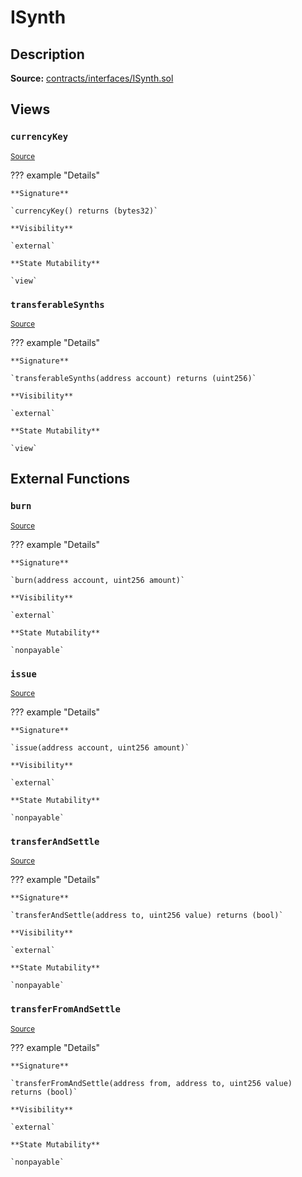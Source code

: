 # ISynth

## Description

**Source:** [contracts/interfaces/ISynth.sol](https://github.com/Synthetixio/synthetix/tree/v2.37.0/contracts/interfaces/ISynth.sol)

## Views

### `currencyKey`

<sub>[Source](https://github.com/Synthetixio/synthetix/tree/v2.37.0/contracts/interfaces/ISynth.sol#L7)</sub>

??? example "Details"

    **Signature**

    `currencyKey() returns (bytes32)`

    **Visibility**

    `external`

    **State Mutability**

    `view`

### `transferableSynths`

<sub>[Source](https://github.com/Synthetixio/synthetix/tree/v2.37.0/contracts/interfaces/ISynth.sol#L9)</sub>

??? example "Details"

    **Signature**

    `transferableSynths(address account) returns (uint256)`

    **Visibility**

    `external`

    **State Mutability**

    `view`

## External Functions

### `burn`

<sub>[Source](https://github.com/Synthetixio/synthetix/tree/v2.37.0/contracts/interfaces/ISynth.sol#L21)</sub>

??? example "Details"

    **Signature**

    `burn(address account, uint256 amount)`

    **Visibility**

    `external`

    **State Mutability**

    `nonpayable`

### `issue`

<sub>[Source](https://github.com/Synthetixio/synthetix/tree/v2.37.0/contracts/interfaces/ISynth.sol#L23)</sub>

??? example "Details"

    **Signature**

    `issue(address account, uint256 amount)`

    **Visibility**

    `external`

    **State Mutability**

    `nonpayable`

### `transferAndSettle`

<sub>[Source](https://github.com/Synthetixio/synthetix/tree/v2.37.0/contracts/interfaces/ISynth.sol#L12)</sub>

??? example "Details"

    **Signature**

    `transferAndSettle(address to, uint256 value) returns (bool)`

    **Visibility**

    `external`

    **State Mutability**

    `nonpayable`

### `transferFromAndSettle`

<sub>[Source](https://github.com/Synthetixio/synthetix/tree/v2.37.0/contracts/interfaces/ISynth.sol#L14)</sub>

??? example "Details"

    **Signature**

    `transferFromAndSettle(address from, address to, uint256 value) returns (bool)`

    **Visibility**

    `external`

    **State Mutability**

    `nonpayable`
